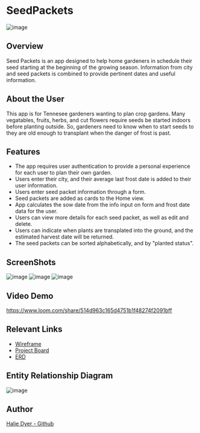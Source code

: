 # SeedPackets
![image](https://user-images.githubusercontent.com/86806913/174419661-5219182b-7424-47ca-af84-09bc4b2c2dff.png)

## Overview
Seed Packets is an app designed to help home gardeners in schedule their seed starting at the beginning of the growing season. Information from city and seed packets is combined to provide pertinent dates and useful information. 

## About the User
This app is for Tennesee gardeners wanting to plan crop gardens. Many vegatables, fruits, herbs, and cut flowers require seeds be started indoors before planting outside. So, gardeners need to know when to start seeds to they are old enough to transplant when the danger of frost is past. 

## Features
- The app requires user authentication to provide a personal experience for each user to plan their own garden.
- Users enter their city, and their average last frost date is added to their user information.
- Users enter seed packet information through a form.
- Seed packets are added as cards to the Home view.
- App calculates the sow date from the info input on form and frost date data for the user.
- Users can view more details for each seed packet, as well as edit and delete.
- Users can indicate when plants are transplated into the ground, and the estimated harvest date will be returned. 
- The seed packets can be sorted alphabetically, and by "planted status".

## ScreenShots
![image](https://user-images.githubusercontent.com/86806913/174419181-88840972-5974-4f33-82bf-d272c60ca01b.png)
![image](https://user-images.githubusercontent.com/86806913/174419138-59e56835-7e98-4923-ad01-ddd3ffb19373.png)
![image](https://user-images.githubusercontent.com/86806913/174419151-2daad07a-a14d-47e8-a328-d43021241bb5.png)


## Video Demo
https://www.loom.com/share/514d963c165d4751b1f48274f2091bff

## Relevant Links
- [Wireframe](https://www.figma.com/file/5GWIlj0NA5DTd49KRLYTog/Back-End-Captstone)
- [Project Board](https://github.com/DyerHL/SeedPackets/projects/1)
- [ERD](https://dbdiagram.io/d/6282f3497f945876b62dcdf3)

## Entity Relationship Diagram
![image](https://user-images.githubusercontent.com/86806913/174419098-f3f4296c-82ee-46ea-98e2-d23709b98bd3.png)

## Author
[Halie Dyer - Github](https://github.com/DyerHL)

